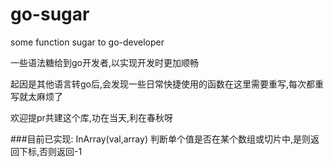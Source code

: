 
# go-sugar

some function sugar to go-developer

一些语法糖给到go开发者,以实现开发时更加顺畅

起因是其他语言转go后,会发现一些日常快捷使用的函数在这里需要重写,每次都重写就太麻烦了

欢迎提pr共建这个库,功在当天,利在春秋呀

###目前已实现:
InArray(val,array) 判断单个值是否在某个数组或切片中,是则返回下标,否则返回-1
